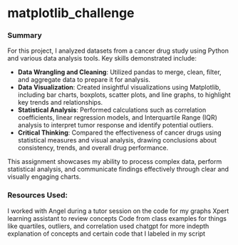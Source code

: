 # matplotlib_challenge

### **Summary**
For this project, I analyzed datasets from a cancer drug study using Python and various data analysis tools. Key skills demonstrated include:

- **Data Wrangling and Cleaning**: Utilized pandas to merge, clean, filter, and aggregate data to prepare it for analysis.
- **Data Visualization**: Created insightful visualizations using Matplotlib, including bar charts, boxplots, scatter plots, and line graphs, to highlight key trends and relationships.
- **Statistical Analysis**: Performed calculations such as correlation coefficients, linear regression models, and Interquartile Range (IQR) analysis to interpret tumor response and identify potential outliers.
- **Critical Thinking**: Compared the effectiveness of cancer drugs using statistical measures and visual analysis, drawing conclusions about consistency, trends, and overall drug performance.

This assignment showcases my ability to process complex data, perform statistical analysis, and communicate findings effectively through clear and visually engaging charts.

### Resources Used:
I worked with Angel during a tutor session on the code for my graphs
Xpert learning assistant to review concepts
Code from class examples for things like quartiles, outliers, and correlation
used chatgpt for more indepth explanation of concepts and certain code that I labeled in my script
